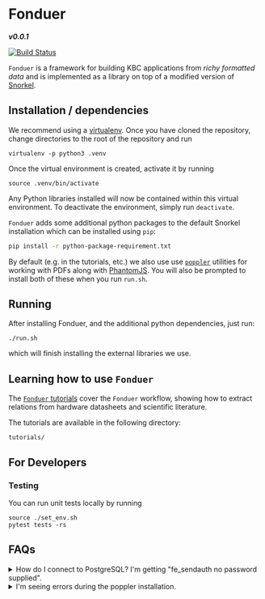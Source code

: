 # Fonduer

**_v0.0.1_**

[![Build Status](https://travis-ci.com/SenWu/fonduer.svg?token=3mETsMEqfcpP23yhpsr4&branch=master)](https://travis-ci.com/SenWu/fonduer)

`Fonduer` is a framework for building KBC applications from _richy formatted
data_ and is implemented as a library on top of a modified version of
[Snorkel](https://hazyresearch.github.io/snorkel/).

## Installation / dependencies

We recommend using a [virtualenv](https://virtualenv.pypa.io/en/stable/). Once
you have cloned the repository, change directories to the root of the repository
and run

```
virtualenv -p python3 .venv
```

Once the virtual environment is created, activate it by running

```
source .venv/bin/activate
```

Any Python libraries installed will now be contained within this virtual environment.
To deactivate the environment, simply run `deactivate`.

`Fonduer` adds some additional python packages to the default Snorkel
installation which can be installed using `pip`:

```bash
pip install -r python-package-requirement.txt
```

By default (e.g. in the tutorials, etc.) we also use use
[`poppler`](https://poppler.freedesktop.org/) utilities for working with PDFs
along with [PhantomJS](http://phantomjs.org/). You will also be prompted to
install both of these when you run `run.sh`.

## Running

After installing Fonduer, and the additional python dependencies, just run:

```
./run.sh
```

which will finish installing the external libraries we use.

## Learning how to use `Fonduer`

The [`Fonduer`
tutorials](https://github.com/SenWu/fonduer/tree/master/tutorials) cover the
`Fonduer` workflow, showing how to extract relations from hardware datasheets
and scientific literature.

The tutorials are available in the following directory:

```
tutorials/
```

## For Developers

### Testing

You can run unit tests locally by running

```
source ./set_env.sh
pytest tests -rs
```

## FAQs

<details><summary>How do I connect to PostgreSQL? I'm getting "fe_sendauth no
password supplied".</summary><br>

There are [four main
ways](https://dba.stackexchange.com/questions/14740/how-to-use-psql-with-no-password-prompt)
to deal with entering passwords when you connect to your PostgreSQL database:

1. Set the `PGPASSWORD` environment variable
   ```
   PGPASSWORD=<pass> psql -h <host> -U <user>
   ```
2. Using a [.pgpass file to store the
   password](http://www.postgresql.org/docs/current/static/libpq-pgpass.html).
3. Setting the users to [trust
   authentication](https://www.postgresql.org/docs/current/static/auth-methods.html#AUTH-TRUST)
   in the pg_hba.conf file. This makes local development easy, but probably
   isn't suitable for multiuser environments. You can find your hba file
   location by running `psql`, then querying
   ```
   SHOW hba_file;
   ```
4. Put the username and password in the connection URI:
   ```
   postgres://user:pw@localhost:5432/...
   ```

</details>

<details><summary>I'm seeing errors during the poppler
installation.</summary><br>

You may run into errors that look like this:

```
checking for FONTCONFIG... no
configure: error: in `/home/lwhsiao/repos/fonduer/poppler':
configure: error: The pkg-config script could not be found or is too old.  Make
sure it is in your PATH or set the PKG_CONFIG environment variable to the full
path to pkg-config.
```

or this:

```
checking for FONTCONFIG... no
configure: error: Package requirements (fontconfig >= 2.0.0) were not met:

No package 'fontconfig' found

Consider adjusting the PKG_CONFIG_PATH environment variable if you
installed software in a non-standard prefix.
```

Fear not. You just need to make sure these packages are installed:

```
sudo apt-get install pkg-config libfontconfig1-dev
```

</details>
